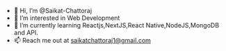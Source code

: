 - 👋 Hi, I’m @Saikat-Chattoraj
- 👀 I’m interested in Web Development
- 🌱 I’m currently learning Reactjs,NextJS,React Native,NodeJS,MongoDB and API.
- 📫 Reach me out at saikatchattoraj1@gmail.com

<!---
Saikat-Chattoraj/Saikat-Chattoraj is a ✨ special ✨ repository because its `README.md` (this file) appears on your GitHub profile.
You can click the Preview link to take a look at your changes.
--->
